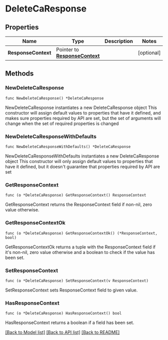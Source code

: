 # DeleteCaResponse

## Properties

Name | Type | Description | Notes
------------ | ------------- | ------------- | -------------
**ResponseContext** | Pointer to [**ResponseContext**](ResponseContext.md) |  | [optional] 

## Methods

### NewDeleteCaResponse

`func NewDeleteCaResponse() *DeleteCaResponse`

NewDeleteCaResponse instantiates a new DeleteCaResponse object
This constructor will assign default values to properties that have it defined,
and makes sure properties required by API are set, but the set of arguments
will change when the set of required properties is changed

### NewDeleteCaResponseWithDefaults

`func NewDeleteCaResponseWithDefaults() *DeleteCaResponse`

NewDeleteCaResponseWithDefaults instantiates a new DeleteCaResponse object
This constructor will only assign default values to properties that have it defined,
but it doesn't guarantee that properties required by API are set

### GetResponseContext

`func (o *DeleteCaResponse) GetResponseContext() ResponseContext`

GetResponseContext returns the ResponseContext field if non-nil, zero value otherwise.

### GetResponseContextOk

`func (o *DeleteCaResponse) GetResponseContextOk() (*ResponseContext, bool)`

GetResponseContextOk returns a tuple with the ResponseContext field if it's non-nil, zero value otherwise
and a boolean to check if the value has been set.

### SetResponseContext

`func (o *DeleteCaResponse) SetResponseContext(v ResponseContext)`

SetResponseContext sets ResponseContext field to given value.

### HasResponseContext

`func (o *DeleteCaResponse) HasResponseContext() bool`

HasResponseContext returns a boolean if a field has been set.


[[Back to Model list]](../README.md#documentation-for-models) [[Back to API list]](../README.md#documentation-for-api-endpoints) [[Back to README]](../README.md)


